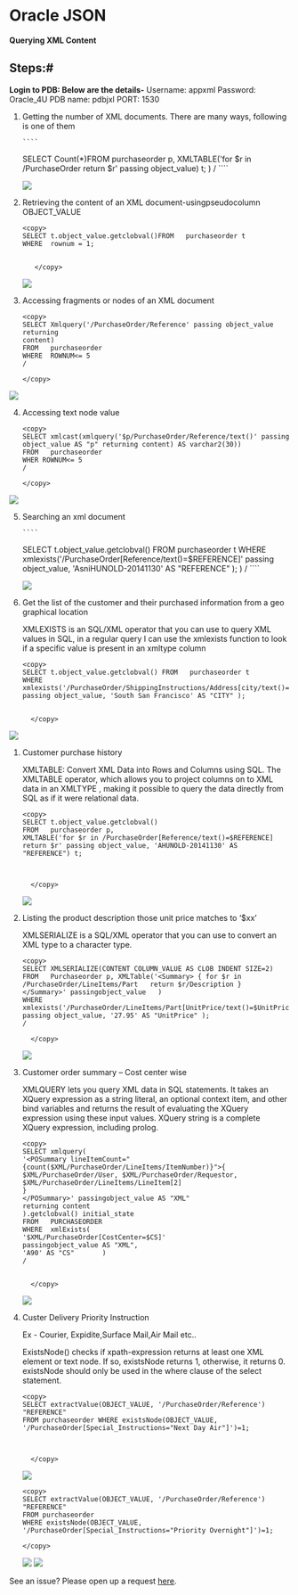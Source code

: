 
# Oracle JSON 

 **Querying XML Content**

## Steps:#


 
**Login to PDB: Below are the details-**
Username: appxml
Password: Oracle_4U
PDB name: pdbjxl
PORT: 1530


1. Getting the number of XML documents. There are many ways, following is one of them
   
       ````
    <copy>
    SELECT Count(*)FROM   purchaseorder p,  XMLTABLE('for $r in /PurchaseOrder return $r' passing object_value) t;
    )
    /
    </copy>
    ````
   
     ![](./images/xml_m1.PNG " ")

2. Retrieving the content of an XML document-usingpseudocolumn OBJECT_VALUE

    
    ````
    <copy>
    SELECT t.object_value.getclobval()FROM   purchaseorder t
    WHERE  rownum = 1;  

 
       </copy>
    ````

     ![](./images/xml_m2.PNG " ")

3.  Accessing fragments or nodes of an XML document
 
    
    ````
    <copy>
    SELECT Xmlquery('/PurchaseOrder/Reference' passing object_value returning
    content)
    FROM   purchaseorder
    WHERE  ROWNUM<= 5
    /
    
    </copy>
    ````

  ![](./images/xml_m3.PNG " ")

4.  Accessing text node value

    ````
    <copy>
    SELECT xmlcast(xmlquery('$p/PurchaseOrder/Reference/text()' passing object_value AS "p" returning content) AS varchar2(30))
    FROM   purchaseorder
    WHER ROWNUM<= 5
    /

    </copy>
    ````

   ![](./images/xml_m4.PNG " ")

5. Searching an xml document
   
       ````
    <copy>
    SELECT t.object_value.getclobval()
    FROM   purchaseorder t
    WHERE  xmlexists('/PurchaseOrder[Reference/text()=$REFERENCE]' passing object_value, 'AsniHUNOLD-20141130' AS "REFERENCE" );
    )
    /
    </copy>
    ````
   
     ![](./images/xml_m5.PNG " ")

    
1.	Get the list of the customer and their purchased information from a geo graphical location 
    
    XMLEXISTS is an SQL/XML operator that you can use to query XML values in SQL, in a regular query I can use the xmlexists function to look if a specific value is present in an xmltype column
    ````
    <copy>
    SELECT t.object_value.getclobval() FROM   purchaseorder t
    WHERE  xmlexists('/PurchaseOrder/ShippingInstructions/Address[city/text()=$CITY]' passing object_value, 'South San Francisco' AS "CITY" );


      </copy>
    ````
  
   ![](./images/xml_m6.PNG " ")


1. Customer purchase history  
    
    XMLTABLE: Convert XML Data into Rows and Columns using SQL. The XMLTABLE operator, which allows you to project columns on to XML data in an XMLTYPE , making it possible to query the data directly from SQL as if it were relational data.

    ````
    <copy>
    SELECT t.object_value.getclobval()
    FROM   purchaseorder p,
    XMLTABLE('for $r in /PurchaseOrder[Reference/text()=$REFERENCE] return $r' passing object_value, 'AHUNOLD-20141130' AS  "REFERENCE") t;  



      </copy>
    ````
  
   ![](./images/xml_m7.PNG " ")


1. Listing the product description those unit price matches to ‘$xx’
    
    XMLSERIALIZE is a SQL/XML operator that you can use to convert an XML type to a character type.

    ````
    <copy>
    SELECT XMLSERIALIZE(CONTENT COLUMN_VALUE AS CLOB INDENT SIZE=2) 
    FROM   Purchaseorder p, XMLTable('<Summary> { for $r in 
    /PurchaseOrder/LineItems/Part   return $r/Description }    </Summary>' passingobject_value   )
    WHERE  xmlexists('/PurchaseOrder/LineItems/Part[UnitPrice/text()=$UnitPrice]' passing object_value, '27.95' AS "UnitPrice" ); 
    /

      </copy>
    ````
  
   ![](./images/xml_m8.PNG " ")


1. Customer order summary – Cost center wise 
    
    XMLQUERY lets you query XML data in SQL statements. It takes an XQuery expression as a string literal, an optional context item, and other bind variables and returns the result of evaluating the XQuery expression using these input values. XQuery string is a complete XQuery expression, including prolog.

    ````
    <copy>
    SELECT xmlquery(
    '<POSummary lineItemCount="{count($XML/PurchaseOrder/LineItems/ItemNumber)}">{
    $XML/PurchaseOrder/User, $XML/PurchaseOrder/Requestor,
    $XML/PurchaseOrder/LineItems/LineItem[2]
    }
    </POSummary>' passingobject_value AS "XML"
    returning content 
    ).getclobval() initial_state
    FROM   PURCHASEORDER
    WHERE  xmlExists(
    '$XML/PurchaseOrder[CostCenter=$CS]'
    passingobject_value AS "XML",
    'A90' AS "CS"       )
    /


      </copy>
    ````
  
   ![](./images/xml_m9.PNG " ")
       

1. Custer Delivery Priority Instruction  
    
    Ex - Courier, Expidite,Surface Mail,Air Mail etc..

    ExistsNode() checks if xpath-expression returns at least one XML element or text node. If so, existsNode returns 1, otherwise, it returns 0. existsNode should only be used in the where clause of the select statement.


    ````
    <copy>
    SELECT extractValue(OBJECT_VALUE, '/PurchaseOrder/Reference') "REFERENCE"
    FROM purchaseorder WHERE existsNode(OBJECT_VALUE, '/PurchaseOrder[Special_Instructions="Next Day Air"]')=1;



      </copy>
    ````
  
    
    
    ![](./images/xml_m10_a.PNG " ")

     ````
    <copy>
   SELECT extractValue(OBJECT_VALUE, '/PurchaseOrder/Reference') "REFERENCE"
   FROM purchaseorder
   WHERE existsNode(OBJECT_VALUE, '/PurchaseOrder[Special_Instructions="Priority Overnight"]')=1;
 
    </copy>
    ````
    ![](./images/xml_m10_b.PNG " ")
    ![](./images/xml_m10_c.PNG " ")       
    
           



See an issue?  Please open up a request [here](https://github.com/oracle/learning-library/issues).
